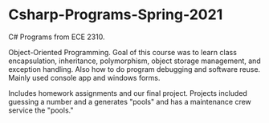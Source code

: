 # Csharp-Programs-Spring-2021

C# Programs from ECE 2310.

Object-Oriented Programming. Goal of this course was to learn class encapsulation, inheritance, polymorphism, object storage management, and exception handling. Also how to do program debugging and software reuse. Mainly used console app and windows forms. 

Includes homework assignments and our final project. Projects included guessing a number and a generates "pools" and has a maintenance crew service the "pools."
